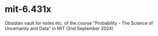 # mit-6.431x
Obsidian vault for notes etc. of the course "Probability - The Science of Uncertainty and Data" in MIT (2nd September 2024)
